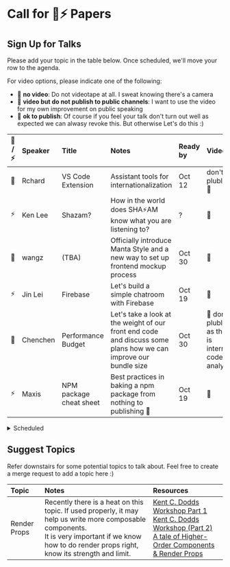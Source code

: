 # Call for ️🌚⚡️ Papers

## Sign Up for Talks

Please add your topic in the table below. Once scheduled, we'll move your row to the agenda.

For video options, please indicate one of the following:

- :see_no_evil: **no video**: Do not videotape at all. I sweat knowing there's a camera
- 🐒 **video but do not publish to public channels**: I want to use the video for my own improvement on public speaking
- 🦍 **ok to publish**: Of course if you feel your talk don't turn out well as expected we can alwasy revoke this. But otherwise Let's do this :)

| 🌚 / ⚡️ | Speaker  | Title                   | Notes                                                                                                           | Ready by | Video                                               |
| :------: | :------- | :---------------------- | :-------------------------------------------------------------------------------------------------------------- | :------- | :-------------------------------------------------- |
|    🌚    | Rchard   | VS Code Extension       | Assistant tools for internationalization                                                                        | Oct 12   | don't plublish :see_no_evil:                        |
|   ⚡️    | Ken Lee  | Shazam?                 | How in the world does SHA⚡️AM know what you are listening to?                                                  | ?        | 🦍                                                  |
|    🌚    | wangz    | (TBA)                   | Officially introduce Manta Style and a new way to set up frontend mockup process                                | Oct 30   | 🦍                                                  |
|   ⚡️    | Jin Lei  | Firebase                | Let's build a simple chatroom with Firebase                                                                     | Oct 19   | 🦍                                                  |
|    🌚    | Chenchen | Performance Budget      | Let's take a look at the weight of our front end code and discuss some plans how we can improve our bundle size | Oct 30   | 🐒 don't plublish as this is internal code analysis |
|   ⚡️    | Maxis    | NPM package cheat sheet | Best practices in baking a npm package from nothing to publishing 🎉                                            | Oct 19   | 🦍                                                  |

<details>
<summary>Scheduled</summary>

| 🌚 / ⚡️ | Speaker      | Title        | Notes                                                    | Scheduled | Video                        |
| :------: | :----------- | :----------- | :------------------------------------------------------- | :-------- | :--------------------------- |
|   ⚡️    | Ten Zhi Yang | Pecha Kucha  | presentation format for ⚡️talks                         | Oct 5     | ok to publish                |
|   ⚡️    | tanlh        | #git-good    | Let's share our favourite git commands and get #git-good | Oct 5     | 🦍                           |
|    🌚    | t1ger        | Y Combinator | Some ancient hacker trick                                | Oct 12    | don't plublish :see_no_evil: |

</details>

## Suggest Topics

Refer downstairs for some potential topics to talk about. Feel free to create a merge request to add a topic here :)

| Topic        | Notes                                                                                                                                                                                                        | Resources                                                                                                                                                                                                                                                                                                                      |
| :----------- | :----------------------------------------------------------------------------------------------------------------------------------------------------------------------------------------------------------- | :----------------------------------------------------------------------------------------------------------------------------------------------------------------------------------------------------------------------------------------------------------------------------------------------------------------------------- |
| Render Props | Recently there is a heat on this topic. If used properly, it may help us write more composable components. <br /> It is very important if we know how to do render props right, know its strength and limit. | [Kent C. Dodds Workshop Part 1](https://www.youtube.com/watch?v=SuzutbwjUp8&t=1514s) <br /> [Kent C. Dodds Workshop (Part 2)](https://www.youtube.com/watch?v=ubXtOROjILU) <br /> [A tale of Higher-Order Components & Render Props](https://medium.com/ingenious/a-tale-of-higher-order-components-render-props-a1ba47e8cfeb) |
